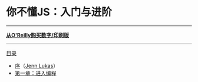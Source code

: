 # 你不懂JS：入门与进阶

<!-- <img src="./cover.jpg" width="300"> -->

-----

**[从O'Reilly购买数字/印刷版](http://shop.oreilly.com/product/0636920039303.do)**

-----

[目录](testguide1.md)

* [序](testguide2.md)（[Jenn Lukas](http://jennlukas.com)）
* [第一章：进入编程](testguide3.md)
